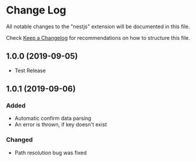 # Change Log

All notable changes to the "nestjs" extension will be documented in this file.

Check [Keep a Changelog](http://keepachangelog.com/) for recommendations on how to structure this file.


## 1.0.0 (2019-09-05)

- Test Release

## 1.0.1 (2019-09-06)

### Added
- Automatic confirm data parsing
- An error is thrown, if key doesn't exist

### Changed

- Path resolution bug was fixed



